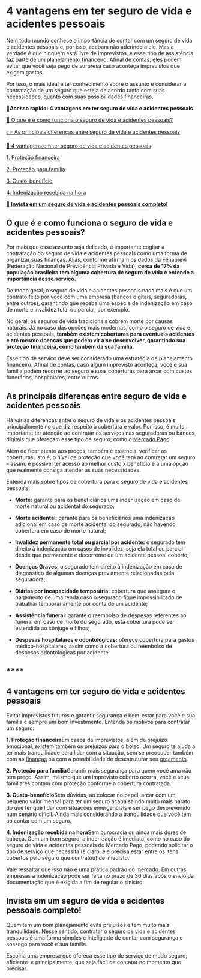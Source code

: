 # 4 vantagens em ter seguro de vida e acidentes pessoais

Nem todo mundo conhece a importância de contar com um seguro de vida e acidentes pessoais e, por isso, acabam não aderindo a ele. Mas a verdade é que ninguém está livre de imprevistos, e esse tipo de assistência faz parte de um [planejamento financeiro](https://meubolso.mercadopago.com.br/planejamento-financeiro-para-sair-do-vermelho). Afinal de contas, eles podem evitar que você seja pego de surpresa caso aconteça imprevistos que exigem gastos.

Por isso, o mais ideal é ter conhecimento sobre o assunto e considerar a contratação de um seguro que esteja de acordo tanto com suas necessidades, quanto com suas possibilidades financeiras.

**💙Acesso rápido: 4 vantagens em ter seguro de vida e acidentes pessoais**

[🤔 O que é e como funciona o seguro de vida e acidentes pessoais?](#A)

[👉 As principais diferenças entre seguro de vida e acidentes pessoais](#B)

[💪 4 vantagens em ter seguro de vida e acidentes pessoais](#C)

[1. Proteção financeira](#D)

[2. Proteção para família](#E)

[3. Custo-benefício](#F)

[4. Indenização recebida na hora](#G)

**[🎯 Invista em um seguro de vida e acidentes pessoais completo!](#H)**

[](#)
## **O que é e como funciona o seguro de vida e acidentes pessoais?**

Por mais que esse assunto seja delicado, é importante cogitar a contratação do seguro de vida e acidentes pessoais como uma forma de organizar suas finanças. Aliás, conforme afirmam os dados da Fenaprevi (Federação Nacional de Previdência Privada e Vida), **cerca de 17% da população brasileira tem alguma cobertura de seguro de vida e entende a importância desse serviço.**

De modo geral, o seguro de vida e acidentes pessoais nada mais é que um contrato feito por você com uma empresa (bancos digitais, seguradoras, entre outros), garantindo que receba uma espécie de indenização em caso de morte e invalidez total ou parcial, por exemplo.

No geral, os seguros de vida tradicionais cobrem morte por causas naturais. Já no caso das opções mais modernas, como o seguro de vida e acidentes pessoais, **também existem coberturas para eventuais acidentes e até mesmo doenças que podem vir a se desenvolver, garantindo sua proteção financeira, como também da sua família.**

Esse tipo de serviço deve ser considerado uma estratégia de planejamento financeiro. Afinal de contas, caso algum imprevisto aconteça, você e sua família podem recorrer ao seguro e suas coberturas para arcar com custos funerários, hospitalares, entre outros.

[](#)
## **As principais diferenças entre seguro de vida e acidentes pessoais**

Há várias diferenças entre o seguro de vida e os acidentes pessoais, principalmente no que diz respeito à cobertura e valor. Por isso, é muito importante ter atenção ao contratar os serviços nas seguradoras ou bancos digitais que ofereçam esse tipo de seguro, como o [Mercado Pago](https://conteudo.mercadopago.com.br/conta-mercado-pago).

Além de ficar atento aos preços, também é essencial verificar as coberturas, isto é, o nível de proteção que você terá ao contratar um seguro – assim, é possível ter acesso ao melhor custo x benefício e a uma opção que realmente consiga atender às suas necessidades.

Entenda mais sobre tipos de cobertura para o seguro de vida e acidentes pessoais:

- **Morte:** garante para os beneficiários uma indenização em caso de morte natural ou acidental do segurado;

- **Morte acidental**: garante para os beneficiários uma indenização adicional em caso de morte acidental do segurado, não havendo cobertura em caso de morte natural;

- **Invalidez permanente total ou parcial por acidente:** o segurado tem direito à indenização em casos de invalidez, seja ela total ou parcial desde que permanente e decorrente de um acidente pessoal coberto; 

- **Doenças Graves**: o segurado tem direito à indenização em caso de diagnóstico de algumas doenças previamente relacionadas pela seguradora;

- **Diárias por incapacidade temporária:** cobertura que assegura o pagamento de uma renda caso o segurado fique impossibilitado de trabalhar temporariamente por conta de um acidente;

- **Assistência funeral**: garante o reembolso de despesas referentes ao funeral em caso de morte do segurado, esta cobertura pode ser estendida ao cônjuge e filhos;

- **Despesas hospitalares e odontológicas:** oferece cobertura para gastos médico-hospitalares, assim como a cobertura ou reembolso de despesas odontológicas por acidente. 

[](#)
## ****

## 

## **4 vantagens em ter seguro de vida e acidentes pessoais**

Evitar imprevistos futuros e garantir segurança e bem-estar para você e sua família é sempre um bom investimento. Entenda os motivos para contratar um seguro:

[](#)
**1. Proteção financeira**Em casos de imprevistos, além de prejuízo emocional, existem também os prejuízos para o bolso. Um seguro te ajuda a ter mais tranquilidade para lidar com a situação, sem se preocupar também com as [finanças](https://meubolso.mercadopago.com.br/habitos-que-prejudicam-sua-vida-financeira) ou com a possibilidade de desestruturar seu [orçamento](https://meubolso.mercadopago.com.br/orcamento-familiar-como-fazer-o-seu).

[](#)
**2. Proteção para família**Garantir mais segurança para quem você ama não tem preço. Assim, mesmo que um imprevisto coberto ocorra, você e seus familiares contam com proteção conforme a cobertura contratada.

[](#)
**3. Custo-benefício**Sem dúvidas, ao colocar no papel, arcar com um pequeno valor mensal para ter um seguro acaba saindo muito mais barato do que ter que lidar com situações emergenciais e ser pego desprevenido num cenário difícil. Ainda mais considerando a tranquilidade que você tem ao contar com um seguro.

[](#)
**4. Indenização recebida na hora**Sem burocracia ou ainda mais dores de cabeça. Com um bom seguro, a indenização é imediata, como no caso do seguro de vida e acidentes pessoais do Mercado Pago, podendo solicitar o tipo de serviço que necessita (é claro, ele precisa estar entre os itens cobertos pelo seguro que contratou) de imediato.

Vale ressaltar que isso não é uma prática padrão do mercado. Em outras empresas a indenização pode ser feita no prazo de 30 dias após o envio da documentação que é exigida a fim de regular o sinistro.

[](#)
## **Invista em um seguro de vida e acidentes pessoais completo!**

Quem tem um bom planejamento evita prejuízos e tem muito mais tranquilidade. Nesse sentido, contratar o seguro de vida e acidentes pessoais é uma forma simples e inteligente de contar com segurança e sossego para você e sua família.

Escolha uma empresa que ofereça esse tipo de serviço de modo seguro, eficiente  e principalmente, que seja fácil de contatar no momento que precisar.
